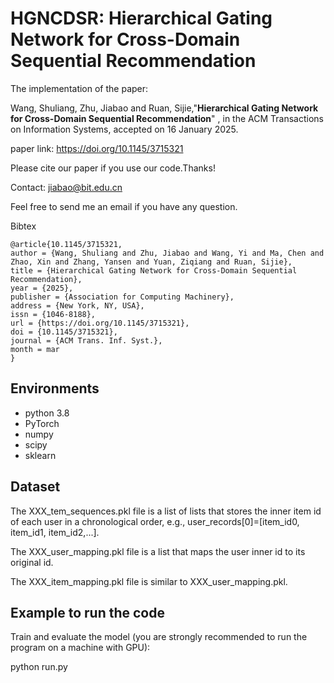 # HGNCDSR: Hierarchical Gating Network for Cross-Domain Sequential Recommendation

The implementation of the paper:

Wang, Shuliang, Zhu, Jiabao and Ruan, Sijie,"**Hierarchical Gating Network for Cross-Domain Sequential Recommendation**" , in the ACM Transactions on Information Systems, accepted on 16 January 2025.

paper link: https://doi.org/10.1145/3715321

Please cite our paper if you use our code.Thanks!

Contact: jiabao@bit.edu.cn

Feel free to send me an email if you have any question.

Bibtex

```
@article{10.1145/3715321,
author = {Wang, Shuliang and Zhu, Jiabao and Wang, Yi and Ma, Chen and Zhao, Xin and Zhang, Yansen and Yuan, Ziqiang and Ruan, Sijie},
title = {Hierarchical Gating Network for Cross-Domain Sequential Recommendation},
year = {2025},
publisher = {Association for Computing Machinery},
address = {New York, NY, USA},
issn = {1046-8188},
url = {https://doi.org/10.1145/3715321},
doi = {10.1145/3715321},
journal = {ACM Trans. Inf. Syst.},
month = mar
}
```

## Environments
- python 3.8
- PyTorch
- numpy
- scipy
- sklearn

## Dataset

The XXX_tem_sequences.pkl file is a list of lists that stores the inner item id of each user in a chronological order, e.g., user_records[0]=[item_id0, item_id1, item_id2,...].

The XXX_user_mapping.pkl file is a list that maps the user inner id to its original id.

The XXX_item_mapping.pkl file is similar to XXX_user_mapping.pkl.

## Example to run the code
Train and evaluate the model (you are strongly recommended to run the program on a machine with GPU):

python run.py
